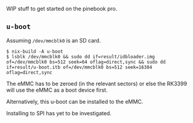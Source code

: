 WIP stuff to get started on the pinebook pro.

## `u-boot`

Assuming `/dev/mmcblk0` is an SD card.

```
$ nix-build -A u-boot
$ lsblk /dev/mmcblk0 && sudo dd if=result/idbloader.img of=/dev/mmcblk0 bs=512 seek=64 oflag=direct,sync && sudo dd if=result/u-boot.itb of=/dev/mmcblk0 bs=512 seek=16384 oflag=direct,sync
```

The eMMC has to be zeroed (in the relevant sectors) or else the RK3399 will use
the eMMC as a boot device first.

Alternatively, this u-boot can be installed to the eMMC.

Installing to SPI has yet to be investigated.
